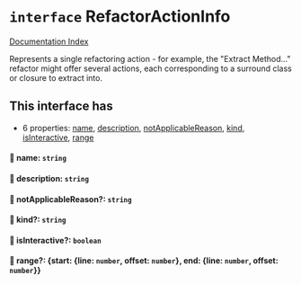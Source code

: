 # `interface` RefactorActionInfo

[Documentation Index](../README.md)

Represents a single refactoring action - for example, the "Extract Method..." refactor might
offer several actions, each corresponding to a surround class or closure to extract into.

## This interface has

- 6 properties:
[name](#-name-string),
[description](#-description-string),
[notApplicableReason](#-notapplicablereason-string),
[kind](#-kind-string),
[isInteractive](#-isinteractive-boolean),
[range](#-range-start-line-number-offset-number-end-line-number-offset-number)


#### 📄 name: `string`



#### 📄 description: `string`



#### 📄 notApplicableReason?: `string`



#### 📄 kind?: `string`



#### 📄 isInteractive?: `boolean`



#### 📄 range?: \{start: \{line: `number`, offset: `number`}, end: \{line: `number`, offset: `number`}}



